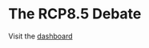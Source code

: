 # The RCP8.5 Debate

Visit the [dashboard](https://pitmonticone.github.io/rcp85-debate/dashboard.html)
